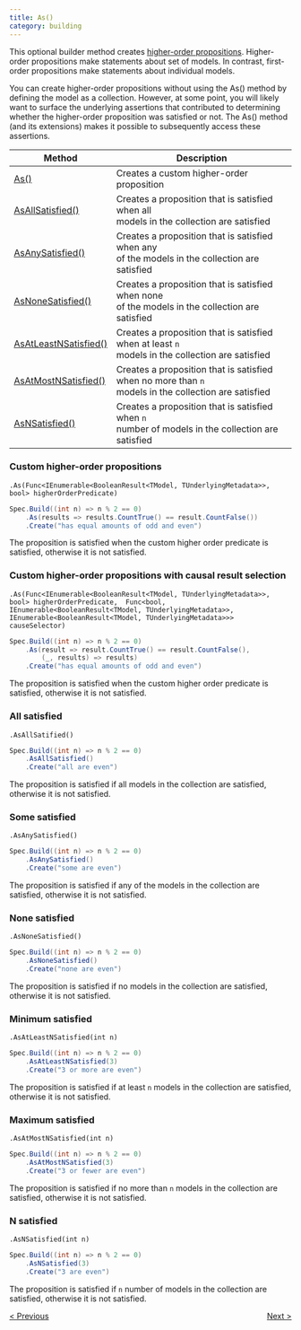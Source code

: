 ```yaml
---
title: As()
category: building
---
```

This optional builder method creates [higher-order propositions](https://en.wikipedia.org/wiki/Higher-order_logic).
Higher-order propositions make statements about set of models.
In contrast, first-order propositions make statements about individual models.

You can create higher-order propositions without using the As() method by defining the model as a collection.
However, at some point, you will likely want to surface the underlying assertions that contributed to determining 
whether the higher-order proposition was satisfied or not.
The As() method (and its extensions) makes it possible to subsequently access these assertions.

| Method                                                    | Description                                                                                                |
|-----------------------------------------------------------|------------------------------------------------------------------------------------------------------------|
| [As()](/As.html#custom-higher-order-propositions)         | Creates a custom higher-order proposition                                                                  |
| [AsAllSatisfied()](./As.html#all-satisfied)               | Creates a proposition that is satisfied when all <br/> models in the collection are satisfied              |
| [AsAnySatisfied()](./As.html#some-satisfied)              | Creates a proposition that is satisfied when any <br/> of the models in the collection are satisfied       |
| [AsNoneSatisfied()](./As.html#none-satisfied)             | Creates a proposition that is satisfied when none <br/>of the models in the collection are satisfied       |
| [AsAtLeastNSatisfied()](./As.html#minimum-satisfied) | Creates a proposition that is satisfied when at least `n` <br/>models in the collection are satisfied      |
| [AsAtMostNSatisfied()](./As.html#maximum-satisfied)  | Creates a proposition that is satisfied when no more than `n` <br/> models in the collection are satisfied |
| [AsNSatisfied()](./As.html#n-satisfied)              | Creates a proposition that is satisfied when `n` <br/>number of models in the collection are satisfied          |


### Custom higher-order propositions
`.As(Func<IEnumerable<BooleanResult<TModel, TUnderlyingMetadata>>, bool> higherOrderPredicate)`

```csharp
Spec.Build((int n) => n % 2 == 0)
    .As(results => results.CountTrue() == result.CountFalse())
    .Create("has equal amounts of odd and even")
```
The proposition is satisfied when the custom higher order predicate is satisfied, otherwise it is not satisfied.

### Custom higher-order propositions with causal result selection
`.As(Func<IEnumerable<BooleanResult<TModel, TUnderlyingMetadata>>, bool> higherOrderPredicate,  Func<bool, IEnumerable<BooleanResult<TModel, TUnderlyingMetadata>>, IEnumerable<BooleanResult<TModel, TUnderlyingMetadata>>> causeSelector)`

```csharp
Spec.Build((int n) => n % 2 == 0)
    .As(result => result.CountTrue() == result.CountFalse(),
        (_, results) => results)
    .Create("has equal amounts of odd and even")
```
The proposition is satisfied when the custom higher order predicate is satisfied, otherwise it is not satisfied.

### All satisfied

`.AsAllSatified()`

```csharp
Spec.Build((int n) => n % 2 == 0)
    .AsAllSatisfied()
    .Create("all are even")
```

The proposition is satisfied if all models in the collection are satisfied, otherwise it is not satisfied.

### Some satisfied

`.AsAnySatisfied()`

```csharp
Spec.Build((int n) => n % 2 == 0)
    .AsAnySatisfied()
    .Create("some are even")
```

The proposition is satisfied if any of the models in the collection are satisfied, otherwise it is not satisfied.

### None satisfied

`.AsNoneSatisfied()`

```csharp
Spec.Build((int n) => n % 2 == 0)
    .AsNoneSatisfied()
    .Create("none are even")
```

The proposition is satisfied if no models in the collection are satisfied, otherwise it is not satisfied.

### Minimum satisfied

`.AsAtLeastNSatisfied(int n)`

```csharp
Spec.Build((int n) => n % 2 == 0)
    .AsAtLeastNSatisfied(3)
    .Create("3 or more are even")
```

The proposition is satisfied if at least `n` models in the collection are satisfied, otherwise it is not satisfied.

### Maximum satisfied

`.AsAtMostNSatisfied(int n)`

```csharp
Spec.Build((int n) => n % 2 == 0)
    .AsAtMostNSatisfied(3)
    .Create("3 or fewer are even")
```

The proposition is satisfied if no more than `n` models in the collection are satisfied, otherwise it is not 
satisfied.

### N satisfied

`.AsNSatisfied(int n)`

```csharp
Spec.Build((int n) => n % 2 == 0)
    .AsNSatisfied(3)
    .Create("3 are even")
```

The proposition is satisfied if `n` number of models in the collection are satisfied, otherwise it is not 
satisfied.

<div style="display: flex; justify-content: space-between">
    <a href="./Build.html">&lt; Previous</a>
    <a href="./WhenTrue.html">Next &gt;</a>
</div>